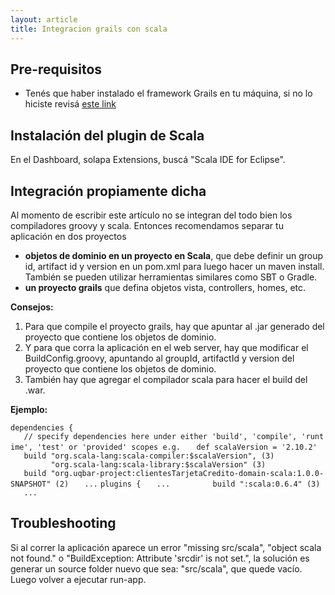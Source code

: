 ```yaml
---
layout: article
title: Integracion grails con scala
---
```

Pre-requisitos
--------------

-   Tenés que haber instalado el framework Grails en tu máquina, si no lo hiciste revisá [este link](instalacion-de-entorno-web-grails.md)

Instalación del plugin de Scala
-------------------------------

En el Dashboard, solapa Extensions, buscá "Scala IDE for Eclipse".

Integración propiamente dicha
-----------------------------

Al momento de escribir este artículo no se integran del todo bien los compiladores groovy y scala. Entonces recomendamos separar tu aplicación en dos proyectos

-   **objetos de dominio en un proyecto en Scala**, que debe definir un group id, artifact id y version en un pom.xml para luego hacer un maven install. También se pueden utilizar herramientas similares como SBT o Gradle.
-   **un proyecto grails** que defina objetos vista, controllers, homes, etc.

**Consejos:**

1.  Para que compile el proyecto grails, hay que apuntar al .jar generado del proyecto que contiene los objetos de dominio.
2.  Y para que corra la aplicación en el web server, hay que modificar el BuildConfig.groovy, apuntando al groupId, artifactId y version del proyecto que contiene los objetos de dominio.
3.  También hay que agregar el compilador scala para hacer el build del .war.

**Ejemplo:**

`dependencies {`
`   // specify dependencies here under either 'build', 'compile', 'runtime', 'test' or 'provided' scopes e.g.`
`   def scalaVersion = '2.10.2'`
`   build "org.scala-lang:scala-compiler:$scalaVersion", (3)`
`         "org.scala-lang:scala-library:$scalaVersion" (3)`
`   build "org.uqbar-project:clientesTarjetaCredito-domain-scala:1.0.0-SNAPSHOT" (2)`
`   ...`
`plugins {`
`   ...      `
`   build ":scala:0.6.4" (3)`
`   ...`

Troubleshooting
---------------

Si al correr la aplicación aparece un error "missing src/scala", "object scala not found." o "BuildException: Attribute 'srcdir' is not set.", la solución es generar un source folder nuevo que sea: "src/scala", que quede vacío. Luego volver a ejecutar run-app.
